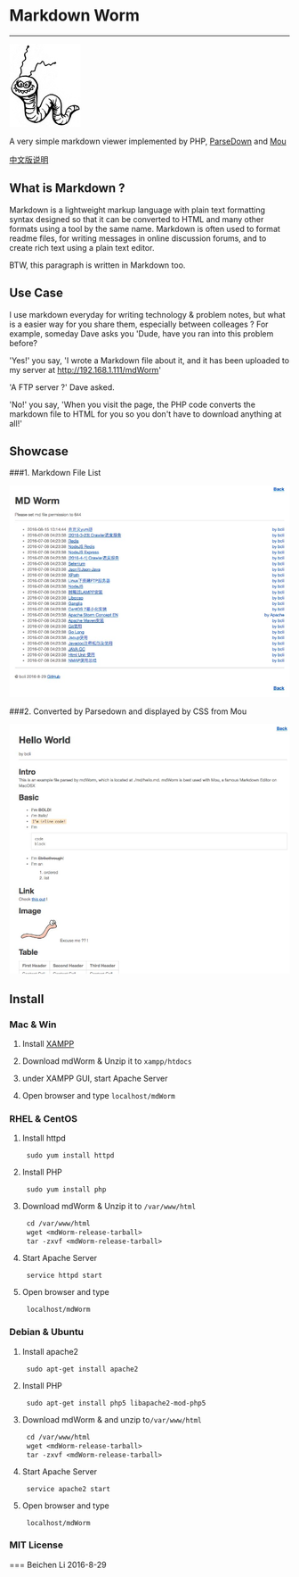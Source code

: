 # Markdown Worm

---
![logo](res/img/logo.jpg)

A very simple markdown viewer implemented by PHP, [ParseDown](http://parsedown.org) and [Mou](http://25.io/mou/)

[中文版说明](README_CN.md)

## What is Markdown ?

Markdown is a lightweight markup language with plain text formatting syntax designed so that it can be converted to HTML and many other formats using a tool by the same name. Markdown is often used to format readme files, for writing messages in online discussion forums, and to create rich text using a plain text editor.

BTW, this paragraph is written in Markdown too.

## Use Case

I use markdown everyday for writing technology & problem notes, but what is a easier way for you share them,
especially between colleages ? For example, someday Dave asks you 'Dude, have you ran into this problem before?

'Yes!' you say, 'I wrote a Markdown file about it, and it has been uploaded to my server at http://192.168.1.111/mdWorm'

'A FTP server ?' Dave asked.

'No!' you say, 'When you visit the page, the PHP code converts the markdown file to HTML for you so you don't have to download anything at all!'

## Showcase
###1. Markdown File List

![logo](res/img/showcase_1.jpg)

###2. Converted by Parsedown and displayed by CSS from Mou

![logo](res/img/showcase_2.jpg)


## Install

### Mac & Win

1. Install [XAMPP](https://www.apachefriends.org/index.html)

2. Download mdWorm & Unzip it to `xampp/htdocs`
3. under XAMPP GUI, start Apache Server
4. Open browser and type `localhost/mdWorm`

### RHEL & CentOS

1. Install httpd

		sudo yum install httpd

2. Install PHP

		sudo yum install php

3. Download mdWorm & Unzip it to `/var/www/html`

		cd /var/www/html
		wget <mdWorm-release-tarball>
		tar -zxvf <mdWorm-release-tarball>

4. Start Apache Server

		service httpd start

5. Open browser and type

		localhost/mdWorm

### Debian & Ubuntu
1. Install apache2

		sudo apt-get install apache2

2. Install PHP

		sudo apt-get install php5 libapache2-mod-php5

3. Download mdWorm & and unzip to`/var/www/html`

		cd /var/www/html
		wget <mdWorm-release-tarball>
		tar -zxvf <mdWorm-release-tarball>

4. Start Apache Server

		service apache2 start

5. Open browser and type

		localhost/mdWorm


### MIT License

===
Beichen Li 2016-8-29
